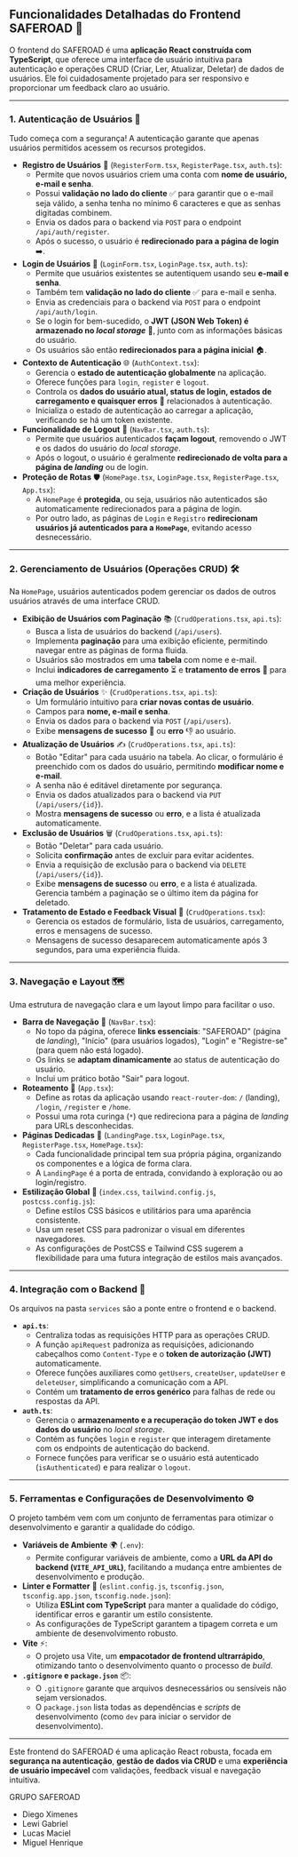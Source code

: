 ## Funcionalidades Detalhadas do Frontend SAFEROAD 🚀

O frontend do SAFEROAD é uma **aplicação React construída com TypeScript**, que oferece uma interface de usuário intuitiva para autenticação e operações CRUD (Criar, Ler, Atualizar, Deletar) de dados de usuários. Ele foi cuidadosamente projetado para ser responsivo e proporcionar um feedback claro ao usuário.

---

### 1. Autenticação de Usuários 🔐

Tudo começa com a segurança! A autenticação garante que apenas usuários permitidos acessem os recursos protegidos.

* **Registro de Usuários** 📝 (`RegisterForm.tsx`, `RegisterPage.tsx`, `auth.ts`):
    * Permite que novos usuários criem uma conta com **nome de usuário, e-mail e senha**.
    * Possui **validação no lado do cliente** ✅ para garantir que o e-mail seja válido, a senha tenha no mínimo 6 caracteres e que as senhas digitadas combinem.
    * Envia os dados para o backend via `POST` para o endpoint `/api/auth/register`.
    * Após o sucesso, o usuário é **redirecionado para a página de login** ➡️.
* **Login de Usuários** 🔑 (`LoginForm.tsx`, `LoginPage.tsx`, `auth.ts`):
    * Permite que usuários existentes se autentiquem usando seu **e-mail e senha**.
    * Também tem **validação no lado do cliente** ✅ para e-mail e senha.
    * Envia as credenciais para o backend via `POST` para o endpoint `/api/auth/login`.
    * Se o login for bem-sucedido, o **JWT (JSON Web Token) é armazenado no *local storage*** 💾, junto com as informações básicas do usuário.
    * Os usuários são então **redirecionados para a página inicial** 🏠.
* **Contexto de Autenticação** 🌐 (`AuthContext.tsx`):
    * Gerencia o **estado de autenticação globalmente** na aplicação.
    * Oferece funções para `login`, `register` e `logout`.
    * Controla os **dados do usuário atual, status de login, estados de carregamento e quaisquer erros** 🐞 relacionados à autenticação.
    * Inicializa o estado de autenticação ao carregar a aplicação, verificando se há um token existente.
* **Funcionalidade de Logout** 👋 (`NavBar.tsx`, `auth.ts`):
    * Permite que usuários autenticados **façam logout**, removendo o JWT e os dados do usuário do *local storage*.
    * Após o logout, o usuário é geralmente **redirecionado de volta para a página de *landing*** ou de login.
* **Proteção de Rotas** 🛡️ (`HomePage.tsx`, `LoginPage.tsx`, `RegisterPage.tsx`, `App.tsx`):
    * A `HomePage` é **protegida**, ou seja, usuários não autenticados são automaticamente redirecionados para a página de login.
    * Por outro lado, as páginas de `Login` e `Registro` **redirecionam usuários já autenticados para a `HomePage`**, evitando acesso desnecessário.

---

### 2. Gerenciamento de Usuários (Operações CRUD) 🛠️

Na `HomePage`, usuários autenticados podem gerenciar os dados de outros usuários através de uma interface CRUD.

* **Exibição de Usuários com Paginação** 📚 (`CrudOperations.tsx`, `api.ts`):
    * Busca a lista de usuários do backend (`/api/users`).
    * Implementa **paginação** para uma exibição eficiente, permitindo navegar entre as páginas de forma fluida.
    * Usuários são mostrados em uma **tabela** com nome e e-mail.
    * Inclui **indicadores de carregamento** ⏳ e **tratamento de erros** 🚫 para uma melhor experiência.
* **Criação de Usuários** ✨ (`CrudOperations.tsx`, `api.ts`):
    * Um formulário intuitivo para **criar novas contas de usuário**.
    * Campos para **nome, e-mail e senha**.
    * Envia os dados para o backend via `POST` (`/api/users`).
    * Exibe **mensagens de sucesso** 🎉 ou **erro** 👎 ao usuário.
* **Atualização de Usuários** ✍️ (`CrudOperations.tsx`, `api.ts`):
    * Botão "Editar" para cada usuário na tabela. Ao clicar, o formulário é preenchido com os dados do usuário, permitindo **modificar nome e e-mail**.
    * A senha não é editável diretamente por segurança.
    * Envia os dados atualizados para o backend via `PUT` (`/api/users/{id}`).
    * Mostra **mensagens de sucesso** ou **erro**, e a lista é atualizada automaticamente.
* **Exclusão de Usuários** 🗑️ (`CrudOperations.tsx`, `api.ts`):
    * Botão "Deletar" para cada usuário.
    * Solicita **confirmação** antes de excluir para evitar acidentes.
    * Envia a requisição de exclusão para o backend via `DELETE` (`/api/users/{id}`).
    * Exibe **mensagens de sucesso** ou **erro**, e a lista é atualizada. Gerencia também a paginação se o último item da página for deletado.
* **Tratamento de Estado e Feedback Visual** 💬 (`CrudOperations.tsx`):
    * Gerencia os estados de formulário, lista de usuários, carregamento, erros e mensagens de sucesso.
    * Mensagens de sucesso desaparecem automaticamente após 3 segundos, para uma experiência fluida.

---

### 3. Navegação e Layout 🗺️

Uma estrutura de navegação clara e um layout limpo para facilitar o uso.

* **Barra de Navegação** 🧭 (`NavBar.tsx`):
    * No topo da página, oferece **links essenciais**: "SAFEROAD" (página de *landing*), "Início" (para usuários logados), "Login" e "Registre-se" (para quem não está logado).
    * Os links se **adaptam dinamicamente** ao status de autenticação do usuário.
    * Inclui um prático botão "Sair" para logout.
* **Roteamento** 🚦 (`App.tsx`):
    * Define as rotas da aplicação usando `react-router-dom`: `/` (landing), `/login`, `/register` e `/home`.
    * Possui uma rota curinga (`*`) que redireciona para a página de *landing* para URLs desconhecidas.
* **Páginas Dedicadas** 📄 (`LandingPage.tsx`, `LoginPage.tsx`, `RegisterPage.tsx`, `HomePage.tsx`):
    * Cada funcionalidade principal tem sua própria página, organizando os componentes e a lógica de forma clara.
    * A `LandingPage` é a porta de entrada, convidando à exploração ou ao login/registro.
* **Estilização Global** 🎨 (`index.css`, `tailwind.config.js`, `postcss.config.js`):
    * Define estilos CSS básicos e utilitários para uma aparência consistente.
    * Usa um reset CSS para padronizar o visual em diferentes navegadores.
    * As configurações de PostCSS e Tailwind CSS sugerem a flexibilidade para uma futura integração de estilos mais avançados.

---

### 4. Integração com o Backend 🔗

Os arquivos na pasta `services` são a ponte entre o frontend e o backend.

* **`api.ts`**:
    * Centraliza todas as requisições HTTP para as operações CRUD.
    * A função `apiRequest` padroniza as requisições, adicionando cabeçalhos como `Content-Type` e o **token de autorização (JWT)** automaticamente.
    * Oferece funções auxiliares como `getUsers`, `createUser`, `updateUser` e `deleteUser`, simplificando a comunicação com a API.
    * Contém um **tratamento de erros genérico** para falhas de rede ou respostas da API.
* **`auth.ts`**:
    * Gerencia o **armazenamento e a recuperação do token JWT e dos dados do usuário** no *local storage*.
    * Contém as funções `login` e `register` que interagem diretamente com os endpoints de autenticação do backend.
    * Fornece funções para verificar se o usuário está autenticado (`isAuthenticated`) e para realizar o `logout`.

---

### 5. Ferramentas e Configurações de Desenvolvimento ⚙️

O projeto também vem com um conjunto de ferramentas para otimizar o desenvolvimento e garantir a qualidade do código.

* **Variáveis de Ambiente** 🌍 (`.env`):
    * Permite configurar variáveis de ambiente, como a **URL da API do backend (`VITE_API_URL`)**, facilitando a mudança entre ambientes de desenvolvimento e produção.
* **Linter e Formatter** 🧹 (`eslint.config.js`, `tsconfig.json`, `tsconfig.app.json`, `tsconfig.node.json`):
    * Utiliza **ESLint com TypeScript** para manter a qualidade do código, identificar erros e garantir um estilo consistente.
    * As configurações de TypeScript garantem a tipagem correta e um ambiente de desenvolvimento robusto.
* **Vite** ⚡:
    * O projeto usa Vite, um **empacotador de frontend ultrarrápido**, otimizando tanto o desenvolvimento quanto o processo de *build*.
* **`.gitignore` e `package.json`** 📦:
    * O `.gitignore` garante que arquivos desnecessários ou sensíveis não sejam versionados.
    * O `package.json` lista todas as dependências e *scripts* de desenvolvimento (como `dev` para iniciar o servidor de desenvolvimento).

---

Este frontend do SAFEROAD é uma aplicação React robusta, focada em **segurança na autenticação**, **gestão de dados via CRUD** e uma **experiência de usuário impecável** com validações, feedback visual e navegação intuitiva.


GRUPO SAFEROAD
- Diego Ximenes
- Lewi Gabriel 
- Lucas Maciel 
- Miguel Henrique
